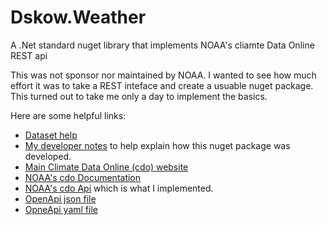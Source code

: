 # Dskow.Weather
A .Net standard nuget library that implements NOAA's cliamte Data Online REST api

This was not sponsor nor maintained by NOAA. I wanted to see how much effort it was to take a REST inteface and create a usuable nuget package.  This turned out to take me only a day to implement the basics.

Here are some helpful links:

* [Dataset help](https://www.ncdc.noaa.gov/cdo-web/datasets#NORMAL_DLY)
* [My developer notes](Developer.md) to help explain how this nuget package was developed.
* [Main Climate Data Online (cdo) website](https://www.ncdc.noaa.gov/cdo-web/)
* [NOAA's cdo Documentation](http://www1.ncdc.noaa.gov/pub/data/cdo/documentation)
* [NOAA's cdo Api](https://www.ncdc.noaa.gov/cdo-web/webservices/v2) which is what I implemented.
* [OpenApi json file](swagger.json)
* [OpneApi yaml file](swagger.yaml)

